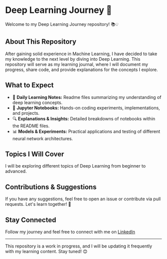# Deep Learning Journey 🚀

Welcome to my Deep Learning Journey repository! 📚💡

## About This Repository
After gaining solid experience in Machine Learning, I have decided to take my knowledge to the next level by diving into Deep Learning. This repository will serve as my learning journal, where I will document my progress, share code, and provide explanations for the concepts I explore.

## What to Expect
- 📖 **Daily Learning Notes:** Readme files summarizing my understanding of deep learning concepts.
- 📝 **Jupyter Notebooks:** Hands-on coding experiments, implementations, and projects.
- 🔍 **Explanations & Insights:** Detailed breakdowns of notebooks within the README files.
- 📊 **Models & Experiments:** Practical applications and testing of different neural network architectures.

## Topics I Will Cover
I will be exploring different topics of Deep Learning from beginner to advanced.

## Contributions & Suggestions
If you have any suggestions, feel free to open an issue or contribute via pull requests. Let's learn together! 🚀

## Stay Connected
Follow my journey and feel free to connect with me on [LinkedIn](https://www.linkedin.com/in/syed-ebad-4a20aa322)

---

This repository is a work in progress, and I will be updating it frequently with my learning content. Stay tuned! 😊

